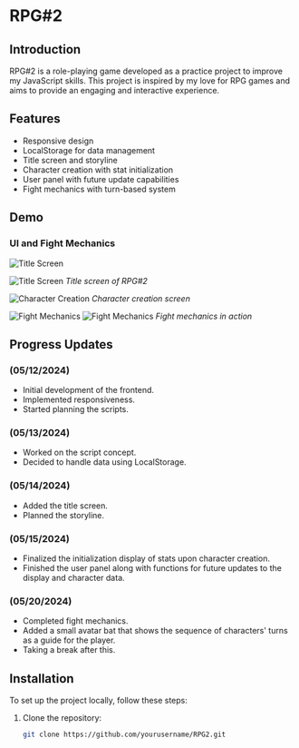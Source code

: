 # RPG#2

## Introduction

RPG#2 is a role-playing game developed as a practice project to improve my JavaScript skills. This project is inspired by my love for RPG games and aims to provide an engaging and interactive experience.

## Features

- Responsive design
- LocalStorage for data management
- Title screen and storyline
- Character creation with stat initialization
- User panel with future update capabilities
- Fight mechanics with turn-based system

## Demo

### UI and Fight Mechanics

![Title Screen]("./images/misc/cover.jpg")

![Title Screen]("./images/misc/screenshot1.jpg")
*Title screen of RPG#2*

![Character Creation]("./images/misc/screenshot2.jpg")
*Character creation screen*

![Fight Mechanics]("./images/misc/screenshot3.jpg")
![Fight Mechanics]("./images/misc/screenshot4.jpg")
*Fight mechanics in action*

## Progress Updates

### (05/12/2024)

- Initial development of the frontend.
- Implemented responsiveness.
- Started planning the scripts.

### (05/13/2024)

- Worked on the script concept.
- Decided to handle data using LocalStorage.

### (05/14/2024)

- Added the title screen.
- Planned the storyline.

### (05/15/2024)

- Finalized the initialization display of stats upon character creation.
- Finished the user panel along with functions for future updates to the display and character data.

### (05/20/2024)

- Completed fight mechanics.
- Added a small avatar bat that shows the sequence of characters' turns as a guide for the player.
- Taking a break after this.

## Installation

To set up the project locally, follow these steps:

1. Clone the repository:
   ```bash
   git clone https://github.com/yourusername/RPG2.git
